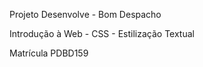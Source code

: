 <p>Projeto Desenvolve - Bom Despacho</p>
<p>Introdução à Web - CSS - Estilização Textual</p>
<p>Matrícula PDBD159</p>
